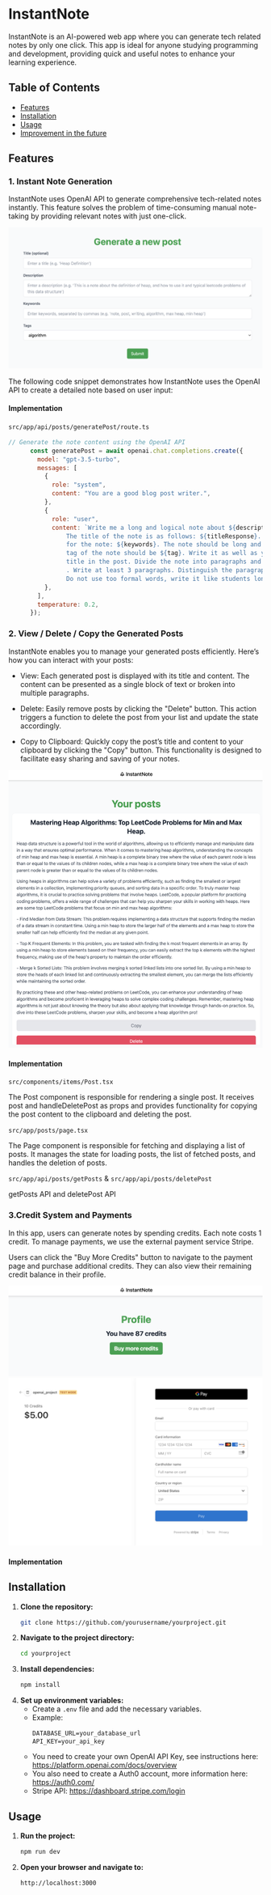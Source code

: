 # InstantNote
InstantNote is an AI-powered web app where you can generate tech related notes by only one click. This app is ideal for anyone studying programming and development, providing quick and useful notes to enhance your learning experience.

## Table of Contents
- [Features](#features)
- [Installation](#installation)
- [Usage](#usage)
- [Improvement in the future](#improvement)

## Features
### 1. **Instant Note Generation**
InstantNote uses OpenAI API to generate comprehensive tech-related notes instantly. This feature solves the problem of time-consuming manual note-taking by providing relevant notes with just one-click.

![Generate Posts](./assets/GeneratePosts.png)

The following code snippet demonstrates how InstantNote uses the OpenAI API to create a detailed note based on user input:

#### **Implementation**

`src/app/api/posts/generatePost/route.ts`

```javascript
// Generate the note content using the OpenAI API
      const generatePost = await openai.chat.completions.create({
        model: "gpt-3.5-turbo",
        messages: [
          {
            role: "system",
            content: "You are a good blog post writer.",
          },
          {
            role: "user",
            content: `Write me a long and logical note about ${description}.
                The title of the note is as follows: ${titleResponse}. These are the keywords
                for the note: ${keywords}. The note should be long and SEO friendly. The
                tag of the note should be ${tag}. Write it as well as you ca. Do not include the 
                title in the post. Divide the note into paragraphs and you can use bullet points
                . Write at least 3 paragraphs. Distinguish the paragraphs with a line break.
                Do not use too formal words, write it like students long notes and make the note memorable.`,
          },
        ],
        temperature: 0.2,
      });
```

### 2. **View / Delete / Copy the Generated Posts**
InstantNote enables you to manage your generated posts efficiently. Here’s how you can interact with your posts:

- View: Each generated post is displayed with its title and content. The content can be presented as a single block of text or broken into multiple paragraphs.

- Delete: Easily remove posts by clicking the "Delete" button. This action triggers a function to delete the post from your list and update the state accordingly.

- Copy to Clipboard: Quickly copy the post’s title and content to your clipboard by clicking the "Copy" button. This functionality is designed to facilitate easy sharing and saving of your notes.

![Get Posts](./assets/GetPosts.png)

#### **Implementation**

`src/components/items/Post.tsx`

The Post component is responsible for rendering a single post. It receives post and handleDeletePost as props and provides functionality for copying the post content to the clipboard and deleting the post.

`src/app/posts/page.tsx`

The Page component is responsible for fetching and displaying a list of posts. It manages the state for loading posts, the list of fetched posts, and handles the deletion of posts.

`src/app/api/posts/getPosts` & `src/app/api/posts/deletePost`

getPosts API and deletePost API

### 3.Credit System and Payments
In this app, users can generate notes by spending credits. Each note costs 1 credit. To manage payments, we use the external payment service Stripe.

Users can click the "Buy More Credits" button to navigate to the payment page and purchase additional credits. They can also view their remaining credit balance in their profile.

![Click buy credits button](./assets/BuyCreditButton.png)
![Payment page](./assets/PaymentPage.png)

#### **Implementation**




## Installation
1. **Clone the repository:**
    ```sh
    git clone https://github.com/yourusername/yourproject.git
    ```
2. **Navigate to the project directory:**
    ```sh
    cd yourproject
    ```
3. **Install dependencies:**
    ```sh
    npm install
    ```
4. **Set up environment variables:**
    - Create a `.env` file and add the necessary variables.
    - Example:
        ```env
        DATABASE_URL=your_database_url
        API_KEY=your_api_key
        ```
    - You need to create your own OpenAI API Key, see instructions here: https://platform.openai.com/docs/overview
    - You also need to create a Auth0 account, more information here: https://auth0.com/
    - Stripe API: https://dashboard.stripe.com/login

## Usage
1. **Run the project:**
    ```sh
    npm run dev
    ```

2. **Open your browser and navigate to:**
    ```
    http://localhost:3000
    ```


